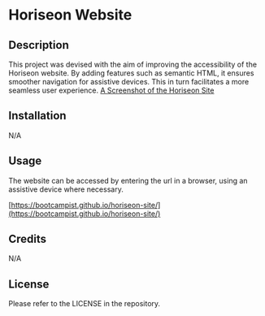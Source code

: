 # Horiseon Website

## Description
This project was devised with the aim of improving the accessibility of the Horiseon website. By adding features such as semantic HTML, it ensures smoother navigation for assistive devices. This in turn facilitates a more seamless user experience.
[A Screenshot of the Horiseon Site](./assets/images/01-html-css-git-challenge-demo.png)

## Installation

N/A

## Usage

The website can be accessed by entering the url in a browser, using an assistive device where necessary.

[https://bootcampist.github.io/horiseon-site/](https://bootcampist.github.io/horiseon-site/)

## Credits

N/A

## License

Please refer to the LICENSE in the repository.